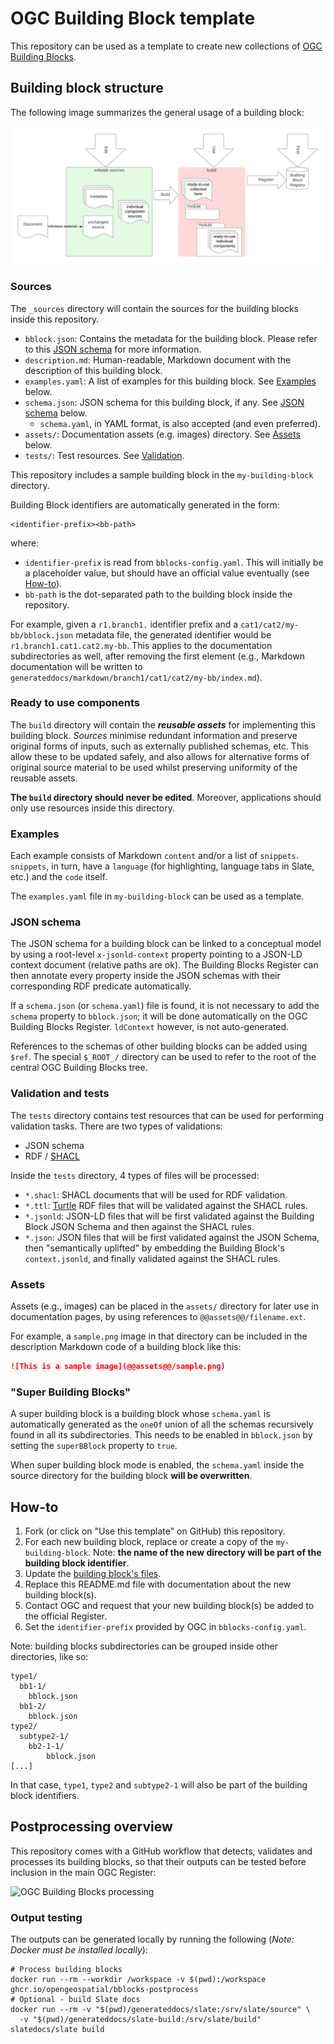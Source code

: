 # OGC Building Block template

This repository can be used as a template to create new collections of
[OGC Building Blocks](https://opengeospatial.github.io/bblocks).

## Building block structure

The following image summarizes the general usage of a building block:

![Usage](usage.png)

### Sources

The `_sources` directory will contain the sources for the building blocks inside this repository.

- `bblock.json`: Contains the metadata for the building block. Please refer to this
  [JSON schema](https://raw.githubusercontent.com/opengeospatial/bblocks-postprocess/master/metadata-schema.yaml)
  for more information.
- `description.md`: Human-readable, Markdown document with the description of this building block.
- `examples.yaml`: A list of examples for this building block. See [Examples](#examples) below.
- `schema.json`: JSON schema for this building block, if any. See [JSON schema](#json-schema) below.
  - `schema.yaml`, in YAML format, is also accepted (and even preferred).
- `assets/`: Documentation assets (e.g. images) directory. See [Assets](#assets) below.
- `tests/`: Test resources. See [Validation](#validation-and-tests).

This repository includes a sample building block in the `my-building-block` directory.

Building Block identifiers are automatically generated in the form:

```
<identifier-prefix><bb-path>
```

where:

- `identifier-prefix` is read from `bblocks-config.yaml`. This will initially be a placeholder value,
  but should have an official value eventually (see [How-to](#how-to)).
- `bb-path` is the dot-separated path to the building block inside the repository.

For example, given a `r1.branch1.` identifier prefix and a `cat1/cat2/my-bb/bblock.json` metadata file,
the generated identifier would be `r1.branch1.cat1.cat2.my-bb`. This applies to the documentation
subdirectories as well, after removing the first element (e.g., Markdown documentation will be written to
`generateddocs/markdown/branch1/cat1/cat2/my-bb/index.md`).

### Ready to use components

The `build` directory will contain the **_reusable assets_** for implementing this building block.
*Sources* minimise redundant information and preserve original forms of inputs, such as externally published 
schemas, etc. This allow these to be updated safely, and also allows for alternative forms of original source
material to be used whilst preserving uniformity of the reusable assets.

**The `build` directory should never be edited**. Moreover, applications should only use resources 
inside this directory.

### Examples

Each example consists of Markdown `content` and/or a list of `snippets`. `snippets`, in turn,
have a `language` (for highlighting, language tabs in Slate, etc.) and the `code` itself.

The `examples.yaml` file in `my-building-block` can be used as a template.

### JSON schema

The JSON schema for a building block can be linked to a conceptual model by using a root-level `x-jsonld-context`
property pointing to a JSON-LD context document (relative paths are ok). The Building Blocks Register can
then annotate every property inside the JSON schemas with their corresponding RDF predicate automatically.

If a `schema.json` (or `schema.yaml`) file is found, it is not necessary to add the `schema` property 
to `bblock.json`; it will be done automatically on the OGC Building Blocks Register. `ldContext` however,
is not auto-generated.

References to the schemas of other building blocks can be added using `$ref`. The special `$_ROOT_/` directory
can be used to refer to the root of the central OGC Building Blocks tree. 

### Validation and tests

The `tests` directory contains test resources that can be used for performing validation tasks. There are two
types of validations:

- JSON schema
- RDF / [SHACL](https://www.w3.org/TR/shacl/)

Inside the `tests` directory, 4 types of files will be processed:

- `*.shacl`: SHACL documents that will be used for RDF validation.
- `*.ttl`: [Turtle](https://www.w3.org/TR/turtle/) RDF files that will be validated against the SHACL rules.
- `*.jsonld`: JSON-LD files that will be first validated against the Building Block JSON Schema
  and then against the SHACL rules.
- `*.json`: JSON files that will be first validated against the JSON Schema, then "semantically uplifted"
  by embedding the Building Block's `context.jsonld`, and finally validated against the SHACL rules.

### Assets

Assets (e.g., images) can be placed in the `assets/` directory for later use in documentation pages,
by using references to `@@assets@@/filename.ext`.

For example, a `sample.png` image in that directory can be included in the description
Markdown code of a building block like this:

```markdown
![This is a sample image](@@assets@@/sample.png)
```

### "Super Building Blocks"

A super building block is a building block whose `schema.yaml` is automatically generated as the `oneOf`
union of all the schemas recursively found in all its subdirectories. This needs to be enabled
in `bblock.json` by setting the `superBBlock` property to `true`. 

When super building block mode is enabled, the `schema.yaml` inside the source directory for the building
block **will be overwritten**.

## How-to

1. Fork (or click on "Use this template" on GitHub) this repository.
2. For each new building block, replace or create a copy of the `my-building-block`.
   Note: **the name of the new directory will be part of the building block identifier**.
3. Update the [building block's files](#building-block-structure).
4. Replace this README.md file with documentation about the new building block(s).
5. Contact OGC and request that your new building block(s) be added to the official Register.
6. Set the `identifier-prefix` provided by OGC in `bblocks-config.yaml`.

Note: building blocks subdirectories can be grouped inside other directories, like so:

```
type1/
  bb1-1/
    bblock.json
  bb1-2/
    bblock.json
type2/
  subtype2-1/
    bb2-1-1/
        bblock.json
[...]
```

In that case, `type1`, `type2` and `subtype2-1` will also be part of the building block identifiers.

## Postprocessing overview

This repository comes with a GitHub workflow that detects, validates and processes its building blocks,
so that their outputs can be tested before inclusion in the main OGC Register:

![OGC Building Blocks processing](https://raw.githubusercontent.com/opengeospatial/bblocks-postprocess/master/process.png)

### Output testing

The outputs can be generated locally by running the following (*Note: Docker must be installed locally*):

```shell
# Process building blocks
docker run --rm --workdir /workspace -v $(pwd):/workspace ghcr.io/opengeospatial/bblocks-postprocess
# Optional - build Slate docs
docker run --rm -v "$(pwd)/generateddocs/slate:/srv/slate/source" \
  -v "$(pwd)/generateddocs/slate-build:/srv/slate/build" slatedocs/slate build
```
